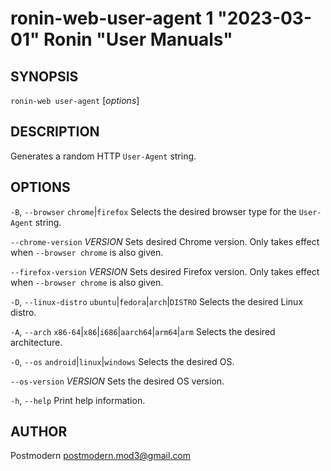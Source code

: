 # ronin-web-user-agent 1 "2023-03-01" Ronin "User Manuals"

## SYNOPSIS

`ronin-web user-agent` [*options*]

## DESCRIPTION

Generates a random HTTP `User-Agent` string.

## OPTIONS

`-B`, `--browser` `chrome`\|`firefox`
  Selects the desired browser type for the `User-Agent` string.

`--chrome-version` *VERSION*
  Sets desired Chrome version. Only takes effect when `--browser chrome` is also
  given.

`--firefox-version` *VERSION*
  Sets desired Firefox version. Only takes effect when `--browser chrome` is
  also given.

`-D`, `--linux-distro` `ubuntu`\|`fedora`\|`arch`\|`DISTRO`
  Selects the desired Linux distro.

`-A`, `--arch` `x86-64`\|`x86`\|`i686`\|`aarch64`\|`arm64`\|`arm`
  Selects the desired architecture.

`-O`, `--os` `android`\|`linux`\|`windows`
  Selects the desired OS.

`--os-version` *VERSION*
  Sets the desired OS version.

`-h`, `--help`
  Print help information.

## AUTHOR

Postmodern <postmodern.mod3@gmail.com>


